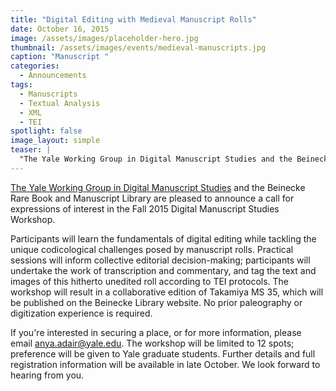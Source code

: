 ```yaml
---
title: "Digital Editing with Medieval Manuscript Rolls"
date: October 16, 2015
image: /assets/images/placeholder-hero.jpg
thumbnail: /assets/images/events/medieval-manuscripts.jpg
caption: "Manuscript "
categories: 
  - Announcements
tags:
  - Manuscripts
  - Textual Analysis
  - XML
  - TEI
spotlight: false 
image_layout: simple
teaser: |
  "The Yale Working Group in Digital Manuscript Studies and the Beinecke Rare Book and Manuscript Library are pleased to announce a call for expressions of interest in the Fall 2015 Digital Manuscript..."
---
```


[The Yale Working Group in Digital Manuscript Studies](http://whc.yale.edu/digital-manuscript-studies) and the Beinecke Rare Book and Manuscript Library are pleased to announce a call for expressions of interest in the Fall 2015 Digital Manuscript Studies Workshop.

Participants will learn the fundamentals of digital editing while tackling the unique codicological challenges posed by manuscript rolls. Practical sessions will inform collective editorial decision-making; participants will undertake the work of transcription and commentary, and tag the text and images of this hitherto unedited roll according to TEI protocols. The workshop will result in a collaborative edition of Takamiya MS 35, which will be published on the Beinecke Library website. No prior paleography or digitization experience is required.

If you're interested in securing a place, or for more information, please email [anya.adair@yale.edu](mailto:anya.adair@yale.edu). The workshop will be limited to 12 spots; preference will be given to Yale graduate students. Further details and full registration information will be available in late October. We look forward to hearing from you.